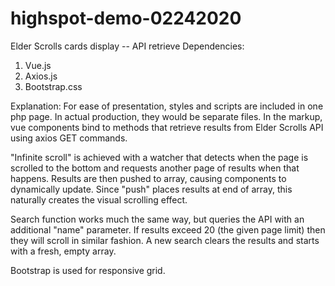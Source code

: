 # highspot-demo-02242020
Elder Scrolls cards display -- API retrieve
Dependencies:
1. Vue.js 
2. Axios.js 
3. Bootstrap.css

Explanation: 
For ease of presentation, styles and scripts are included in one php page. In actual production, they would be separate files.
In the markup, vue components bind to methods that retrieve results from Elder Scrolls API using axios GET commands. 

"Infinite scroll" is achieved with a watcher that detects when the page is scrolled to the bottom and requests another page of results when that happens. Results are then pushed to array, causing components to dynamically update. Since "push" places results at end of array, this naturally creates the visual scrolling effect.

Search function works much the same way, but queries the API with an additional "name" parameter. If results exceed 20 (the given page limit) then they will scroll in similar fashion. A new search clears the results and starts with a fresh, empty array. 

Bootstrap is used for responsive grid.
